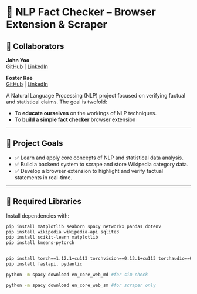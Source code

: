 # 🧠 NLP Fact Checker – Browser Extension & Scraper

## 🤝 Collaborators

**John Yoo**  
[GitHub](https://github.com/ExtraBlackBerry) | [LinkedIn](https://www.linkedin.com/in/shunjyoo/)

**Foster Rae**  
[GitHub](https://github.com/FosterSenpai) | [LinkedIn](https://www.linkedin.com/in/fosterrae/)

A Natural Language Processing (NLP) project focused on verifying factual and statistical claims. The goal is twofold:

- To **educate ourselves** on the workings of NLP techniques.
- To **build a simple fact checker** browser extension

---

## 🎯 Project Goals

- ✅ Learn and apply core concepts of NLP and statistical data analysis.
- ✅ Build a backend system to scrape and store Wikipedia category data.
- ✅ Develop a browser extension to highlight and verify factual statements in real-time.

---

## 🧰 Required Libraries

Install dependencies with:

```bash
pip install matplotlib seaborn spacy networkx pandas dotenv
pip install wikipedia wikipedia-api sqlite3
pip install scikit-learn matplotlib
pip install kmeans-pytorch


pip install torch==1.12.1+cu113 torchvision==0.13.1+cu113 torchaudio==0.12.1 --extra-index-url https://download.pytorch.org/whl/cu113 -john i am using cuda 11.3
pip install fastapi, pydantic

python -m spacy download en_core_web_md #for sim check

python -m spacy download en_core_web_sm #for scraper only
```
